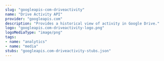 ```yaml
---
slug: "googleapis-com-driveactivity"
name: "Drive Activity API"
provider: "googleapis.com"
description: "Provides a historical view of activity in Google Drive."
logo: "googleapis.com-driveactivity-logo.png"
logoMediaType: "image/png"
tags:
- name: "analytics"
- name: "media"
stubs: "googleapis.com-driveactivity-stubs.json"
---
```

